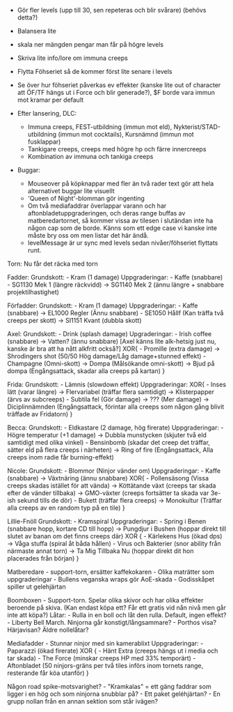 - Gör fler levels (upp till 30, sen repeteras och blir svårare) (behövs detta?)
- Balansera lite
- skala ner mängden pengar man får på högre levels
- Skriva lite info/lore om immuna creeps
- Flytta Föhseriet så de kommer först lite senare i levels
- Se över hur föhseriet påverkas ev effekter (kanske lite out of character att ÖF/TF hängs ut i Force och blir generade?), $F borde vara immun mot kramar per default


- Efter lansering, DLC:
	- Immuna creeps, FEST-utbildning (immun mot eld), Nykterist/STAD-utbildning (immun mot cocktails), Kursnämnd (immun mot fusklappar)
	- Tankigare creeps, creeps med högre hp och färre innercreeps
	- Kombination av immuna och tankiga creeps


- Buggar:
	- Mouseover på köpknappar med fler än två rader text gör att hela alternativet buggar lite visuellt
	- 'Queen of Night'-blomman gör ingenting
	- Om två mediafaddrar överlappar varann och har aftonbladetuppgraderingen, och deras range buffas av matberedartornet, så kommer vissa av tilesen i slutändan inte ha någon cap som de borde. Känns som ett edge case vi kanske inte måste bry oss om men listar det här ändå.
	- levelMessage är ur sync med levels sedan nivåer/föhseriet flyttats runt.



Torn: Nu får det räcka med torn


Fadder:
	Grundskott:
	- Kram (1 damage)
	Uppgraderingar:
	- Kaffe (snabbare)
	- SG1130 Mek 1 (längre räckvidd) -> SG1140 Mek 2 (ännu längre + snabbare projektilhastighet)

Förfadder:
	Grundskott:
	- Kram (1 damage)
	Uppgraderingar:
	- Kaffe (snabbare) -> EL1000 Regler (Ännu snabbare)
	- SE1050 Hållf (Kan träffa två creeps per skott) -> SI1151 Kvant (dubbla skott)


Axel:
	Grundskott:
	- Drink (splash damage)
	Upgraderingar:
	- Irish coffee (snabbare) -> Vatten? (ännu snabbare) [Axel känns lite alk-hetsig just nu, kanske är bra att ha nått alkfritt också?]
	XOR{
		- Promille (extra damage) -> Shrodingers shot (50/50 Hög damage/Låg damage+stunned effekt)
		- Champagne (Omni-skott) -> Dompa (Målsökande omni-skott) -> Bjud på dompa (Engångsattack, skadar alla creeps på kartan)
	}

Frida:
	Grundskott:
	- Lämnis (slowdown effekt)
	Uppgraderingar:
	XOR{
		- Inses lätt (varar längre) -> Flervariabel (träffar flera samtidigt) -> Klisterpapper (ärvs av subcreeps)
		- Subtila fel (Gör damage) -> ??? (Mer damage) -> Diciplinnämnden (Engångsattack, förintar alla creeps som någon gång blivit träffade av Fridatorn)
	}

Becca:
	Grundskott:
	- Eldkastare (2 damage, hög firerate)
	Uppgraderingar:
	- Högre temperatur (+1 damage) -> Dubbla munstycken (skjuter två eld samtidigt med olika vinkel) 
	- Bensinbomb (skadar det creep det träffar, sätter eld på flera creeps i närheten) -> Ring of fire (Engångsattack, Alla creeps inom radie får burning-effekt)

Nicole:
	Grundskott:
	- Blommor (Ninjor vänder om)
	Uppgraderingar:
	- Kaffe (snabbare) -> Växtnäring (ännu snabbare)
	XOR{
		- Pollensäsong (Vissa creeps skadas istället för att vända) -> Köttätande växt (creeps tar skada efter de vänder tillbaka) -> GMO-växter (creeps fortsätter ta skada var 3e-ish sekund tills de dör)
		- Bukett (träffar flera creeps) -> Monokultur (Träffar alla creeps av en random typ på en tile)
	}

Lillie-Fnöll
	Grundskott:
	- Kramspiral
	Uppgraderingar:
	- Spring i Benen (snabbare hopp, kortare CD till hopp) -> Pungdjur i Bushen (hoppar direkt till slutet av banan om det finns creeps där)
	XOR {
		- Kärlekens Hus (ökad dps) -> Våga stuffa (spiral åt båda hållen)
		- Virus och Bakterier (snor ability från närmaste annat torn) -> Ta Mig Tillbaka Nu (hoppar direkt dit hon placerades från början)
	}

Matberedare 
	- support-torn, ersätter kaffekokaren
	- Olika maträtter som uppgraderingar
	- Bullens veganska wraps gör AoE-skada
	- Godisskåpet spiller ut gelehjärtan


Boomboxen
	- Support-torn. Spelar olika skivor och har olika effekter beroende på skiva. (Kan endast köpa ett? Får ett gratis vid nån nivå men går inte att köpa?)
	Låtar:
		- Rulla in en boll och låt den rulla. Default, ingen effekt?
		- Liberty Bell March. Ninjorna går konstigt/långsammare?
		- Porthos visa? Härjavisan? Äldre nollelåtar?

Mediafadder
	- Stunnar ninjor med sin kamerablixt
	Uppgraderingar:
		- Paparazzi (ökad firerate)
	XOR {
		- Hänt Extra (creeps hängs ut i media och tar skada)
		- The Force (minskar creeps HP med 33% temporärt)
		- Aftonbladet (50 ninjors-gräns per två tiles införs inom tornets range, resterande får köa utanför)
	}

Någon road spike-motsvarighet?
	- "Kramkalas" = ett gäng faddrar som ligger i en hög och som ninjorna snubblar på?
	- Ett paket geléhjärtan?
	- En grupp nollan från en annan sektion som står ivägen?